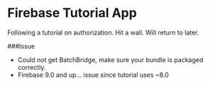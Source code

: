 # Firebase Tutorial App

Following a tutorial on authorization. Hit a wall. Will return to later.

###Issue

- Could not get BatchBridge, make sure your bundle is packaged correctly.
- Firebase 9.0 and up... issue since tutorial uses ~8.0
